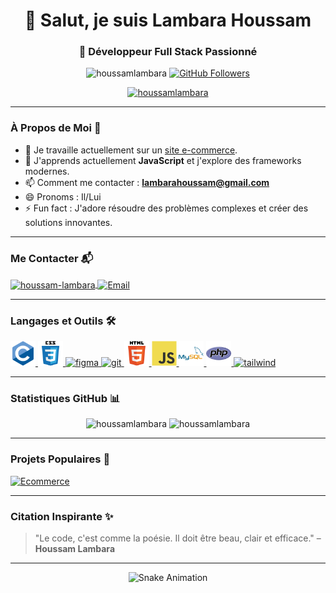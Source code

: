 <h1 align="center">👋 Salut, je suis Lambara Houssam</h1>
<h3 align="center">🚀 Développeur Full Stack Passionné</h3>

<p align="center">
  <img src="https://komarev.com/ghpvc/?username=houssamlambara&label=Profile%20views&color=0e75b6&style=flat" alt="houssamlambara" />
  <a href="https://github.com/houssamlambara?tab=followers">
    <img src="https://img.shields.io/github/followers/houssamlambara?label=Follow&style=social" alt="GitHub Followers">
  </a>
</p>

<p align="center">
  <a href="https://github.com/ryo-ma/github-profile-trophy">
    <img src="https://github-profile-trophy.vercel.app/?username=houssamlambara&theme=onedark&row=2&column=3" alt="houssamlambara" />
  </a>
</p>

---

### **À Propos de Moi** 🌟

- 🔭 Je travaille actuellement sur un [site e-commerce](https://github.com/Azzedine-zemmari/Ecommerce).
- 🌱 J'apprends actuellement **JavaScript** et j'explore des frameworks modernes.
- 📫 Comment me contacter : **lambarahoussam@gmail.com**
- 😄 Pronoms : Il/Lui
- ⚡ Fun fact : J'adore résoudre des problèmes complexes et créer des solutions innovantes.

---

### **Me Contacter** 📬

<p align="left">
  <a href="https://linkedin.com/in/houssam-lambara" target="blank">
    <img align="center" src="https://raw.githubusercontent.com/rahuldkjain/github-profile-readme-generator/master/src/images/icons/Social/linked-in-alt.svg" alt="houssam-lambara" height="30" width="40" />
  </a>
  <a href="mailto:lambarahoussam@gmail.com" target="blank">
    <img align="center" src="https://img.icons8.com/color/48/000000/gmail.png" alt="Email" height="40" width="40" />
  </a>
</p>

---

### **Langages et Outils** 🛠️

<p align="left">
  <a href="https://www.cprogramming.com/" target="_blank" rel="noreferrer">
    <img src="https://raw.githubusercontent.com/devicons/devicon/master/icons/c/c-original.svg" alt="c" width="40" height="40"/>
  </a>
  <a href="https://www.w3schools.com/css/" target="_blank" rel="noreferrer">
    <img src="https://raw.githubusercontent.com/devicons/devicon/master/icons/css3/css3-original-wordmark.svg" alt="css3" width="40" height="40"/>
  </a>
  <a href="https://www.figma.com/" target="_blank" rel="noreferrer">
    <img src="https://www.vectorlogo.zone/logos/figma/figma-icon.svg" alt="figma" width="40" height="40"/>
  </a>
  <a href="https://git-scm.com/" target="_blank" rel="noreferrer">
    <img src="https://www.vectorlogo.zone/logos/git-scm/git-scm-icon.svg" alt="git" width="40" height="40"/>
  </a>
  <a href="https://www.w3.org/html/" target="_blank" rel="noreferrer">
    <img src="https://raw.githubusercontent.com/devicons/devicon/master/icons/html5/html5-original-wordmark.svg" alt="html5" width="40" height="40"/>
  </a>
  <a href="https://developer.mozilla.org/en-US/docs/Web/JavaScript" target="_blank" rel="noreferrer">
    <img src="https://raw.githubusercontent.com/devicons/devicon/master/icons/javascript/javascript-original.svg" alt="javascript" width="40" height="40"/>
  </a>
  <a href="https://www.mysql.com/" target="_blank" rel="noreferrer">
    <img src="https://raw.githubusercontent.com/devicons/devicon/master/icons/mysql/mysql-original-wordmark.svg" alt="mysql" width="40" height="40"/>
  </a>
  <a href="https://www.php.net" target="_blank" rel="noreferrer">
    <img src="https://raw.githubusercontent.com/devicons/devicon/master/icons/php/php-original.svg" alt="php" width="40" height="40"/>
  </a>
  <a href="https://tailwindcss.com/" target="_blank" rel="noreferrer">
    <img src="https://www.vectorlogo.zone/logos/tailwindcss/tailwindcss-icon.svg" alt="tailwind" width="40" height="40"/>
  </a>
</p>

---

### **Statistiques GitHub** 📊

<p align="center">
  <img src="https://github-readme-stats.vercel.app/api?username=houssamlambara&show_icons=true&theme=dark&hide_border=true" alt="houssamlambara" />
  <img src="https://github-readme-streak-stats.herokuapp.com/?user=houssamlambara&theme=dark&hide_border=true" alt="houssamlambara" />
</p>

---

### **Projets Populaires** 🚀

<p align="left">
  <a href="https://github.com/Azzedine-zemmari/Ecommerce">
    <img src="https://github-readme-stats.vercel.app/api/pin/?username=Azzedine-zemmari&repo=Ecommerce&theme=dark" alt="Ecommerce" />
  </a>
</p>

---

### **Citation Inspirante** ✨

> "Le code, c'est comme la poésie. Il doit être beau, clair et efficace." – **Houssam Lambara**

---

<p align="center">
  <img src="https://github.com/houssamlambara/houssamlambara/blob/output/github-contribution-grid-snake.svg" alt="Snake Animation" />
</p>
